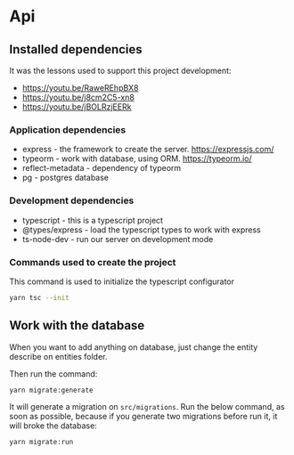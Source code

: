 # Api

## Installed dependencies

It was the lessons used to support this project development:
- https://youtu.be/RaweREhpBX8
- https://youtu.be/j8cm2C5-xn8
- https://youtu.be/jBOLRzjEERk

### Application dependencies

* express - the framework to create the server. https://expressjs.com/
* typeorm - work with database, using ORM. https://typeorm.io/
* reflect-metadata - dependency of typeorm
* pg - postgres database

### Development dependencies

* typescript - this is a typescript project
* @types/express - load the typescript types to work with express
* ts-node-dev - run our server on development mode

### Commands used to create the project

This command is used to initialize the typescript configurator
```bash
yarn tsc --init
```

## Work with the database

When you want to add anything on database, just change the entity describe on entities folder.

Then run the command:
```bash
yarn migrate:generate
```

It will generate a migration on `src/migrations`. Run the below command, as soon as possible, because if you generate two migrations before run it, it will broke the database:
```bash
yarn migrate:run
```
